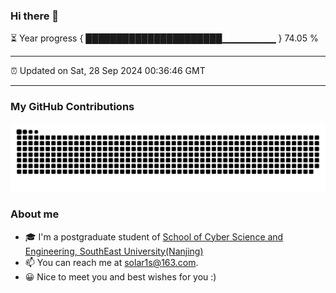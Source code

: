### Hi there 👋

⏳ Year progress { ██████████████████████▁▁▁▁▁▁▁▁ } 74.05 %

---

⏰ Updated on Sat, 28 Sep 2024 00:36:46 GMT

---
### My GitHub Contributions    

![](https://raw.githubusercontent.com/chenzongyao200127/chenzongyao200127/main/assets/github-contribution-grid-snake.svg)          

### About me   

- 🎓 I'm a postgraduate student of [School of Cyber Science and Engineering, SouthEast University(Nanjing)](https://www.seu.edu.cn/)
- 📫 You can reach me at [solar1s@163.com](mailto:solar1s@163.com).
- 😀 Nice to meet you and best wishes for you :)  


